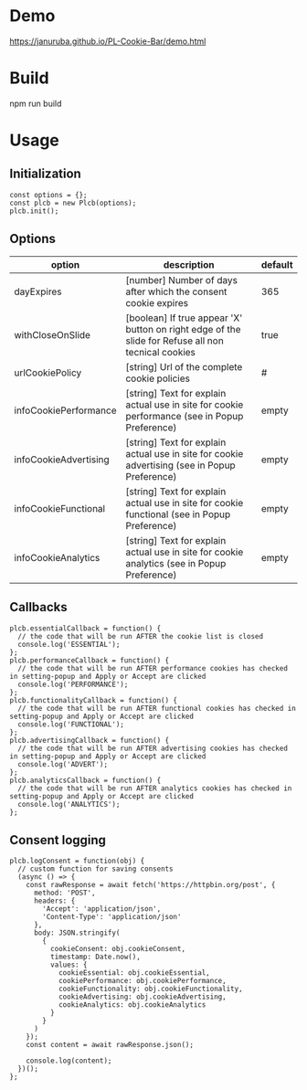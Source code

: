 # Demo
https://januruba.github.io/PL-Cookie-Bar/demo.html

# Build
npm run build

# Usage

## Initialization
```
const options = {};
const plcb = new Plcb(options); 
plcb.init();
```

## Options

| option                | description                                                                                         | default |
|-----------------------|-----------------------------------------------------------------------------------------------------|---------|
| dayExpires            | [number] Number of days after which the consent cookie expires                                      | 365     |
| withCloseOnSlide      | [boolean] If true appear 'X' button on right edge of the slide for Refuse all non tecnical cookies  | true    |
| urlCookiePolicy       | [string] Url of the complete cookie policies                                                        | #       |
| infoCookiePerformance | [string] Text for explain actual use in site for cookie performance (see in Popup Preference)       | empty   |
| infoCookieAdvertising | [string] Text for explain actual use in site for cookie advertising (see in Popup Preference)       | empty   |
| infoCookieFunctional  | [string] Text for explain actual use in site for cookie functional (see in Popup Preference)        | empty   |
| infoCookieAnalytics   | [string] Text for explain actual use in site for cookie analytics (see in Popup Preference)         | empty   |


## Callbacks
```
plcb.essentialCallback = function() {
  // the code that will be run AFTER the cookie list is closed
  console.log('ESSENTIAL');
};
plcb.performanceCallback = function() {
  // the code that will be run AFTER performance cookies has checked in setting-popup and Apply or Accept are clicked
  console.log('PERFORMANCE');
};
plcb.functionalityCallback = function() {
  // the code that will be run AFTER functional cookies has checked in setting-popup and Apply or Accept are clicked
  console.log('FUNCTIONAL');
};
plcb.advertisingCallback = function() {
  // the code that will be run AFTER advertising cookies has checked in setting-popup and Apply or Accept are clicked
  console.log('ADVERT');
};
plcb.analyticsCallback = function() {
  // the code that will be run AFTER analytics cookies has checked in setting-popup and Apply or Accept are clicked
  console.log('ANALYTICS');
};
```

## Consent logging
```
plcb.logConsent = function(obj) {
  // custom function for saving consents
  (async () => {
    const rawResponse = await fetch('https://httpbin.org/post', {
      method: 'POST',
      headers: {
        'Accept': 'application/json',
        'Content-Type': 'application/json'
      },
      body: JSON.stringify(
        {
          cookieConsent: obj.cookieConsent, 
          timestamp: Date.now(),
          values: { 
            cookieEssential: obj.cookieEssential,
            cookiePerformance: obj.cookiePerformance,
            cookieFunctionality: obj.cookieFunctionality,
            cookieAdvertising: obj.cookieAdvertising,
            cookieAnalytics: obj.cookieAnalytics
          }
        }
      )
    });
    const content = await rawResponse.json();

    console.log(content);
  })();
};
```

